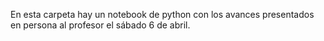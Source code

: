 En esta carpeta hay un notebook de python con los avances presentados en persona al profesor el sábado 6 de abril.
